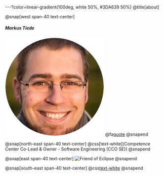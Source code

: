 ---?color=linear-gradient(100deg, white 50%, #3DA639 50%)
@title[about]
 
@snap[west span-40 text-center]
##### Markus Tiede
![me](https://github.com/MarkusTiede/about/raw/master/img/me-circle.png)
@fa[quote](Intr]open[eur)
@snapend 

@snap[north-east span-40 text-center]
@css[text-white](Competence Center Co-Lead & Owner - Software Engineering (CCO SE))
@snapend

@snap[east span-40 text-center]
![Friend of Eclipse](http://eclipse.org/donate/images/friendslogo200.png "Friend of Eclipse")
@snapend

@snap[south-east span-40 text-center]
@css[text-white]([Baloise](https://www.github.com/baloise))
@snapend

